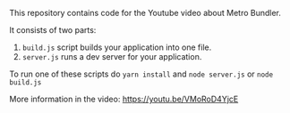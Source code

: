 This repository contains code for the Youtube video about Metro Bundler.

It consists of two parts:
1. `build.js` script builds your application into one file.
2. `server.js` runs a dev server for your application.

To run one of these scripts do `yarn install` and `node server.js` or `node build.js`

More information in the video: https://youtu.be/VMoRoD4YjcE
